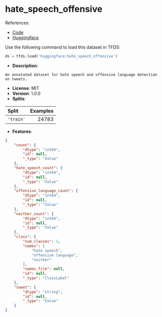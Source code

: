 # hate_speech_offensive

References:

*   [Code](https://github.com/huggingface/datasets/blob/master/datasets/hate_speech_offensive)
*   [Huggingface](https://huggingface.co/datasets/hate_speech_offensive)



Use the following command to load this dataset in TFDS:

```python
ds = tfds.load('huggingface:hate_speech_offensive')
```

*   **Description**:

```
An annotated dataset for hate speech and offensive language detection on tweets.
```

*   **License**: MIT
*   **Version**: 1.0.0
*   **Splits**:

Split  | Examples
:----- | -------:
`'train'` | 24783

*   **Features**:

```json
{
    "count": {
        "dtype": "int64",
        "id": null,
        "_type": "Value"
    },
    "hate_speech_count": {
        "dtype": "int64",
        "id": null,
        "_type": "Value"
    },
    "offensive_language_count": {
        "dtype": "int64",
        "id": null,
        "_type": "Value"
    },
    "neither_count": {
        "dtype": "int64",
        "id": null,
        "_type": "Value"
    },
    "class": {
        "num_classes": 3,
        "names": [
            "hate speech",
            "offensive language",
            "neither"
        ],
        "names_file": null,
        "id": null,
        "_type": "ClassLabel"
    },
    "tweet": {
        "dtype": "string",
        "id": null,
        "_type": "Value"
    }
}
```


